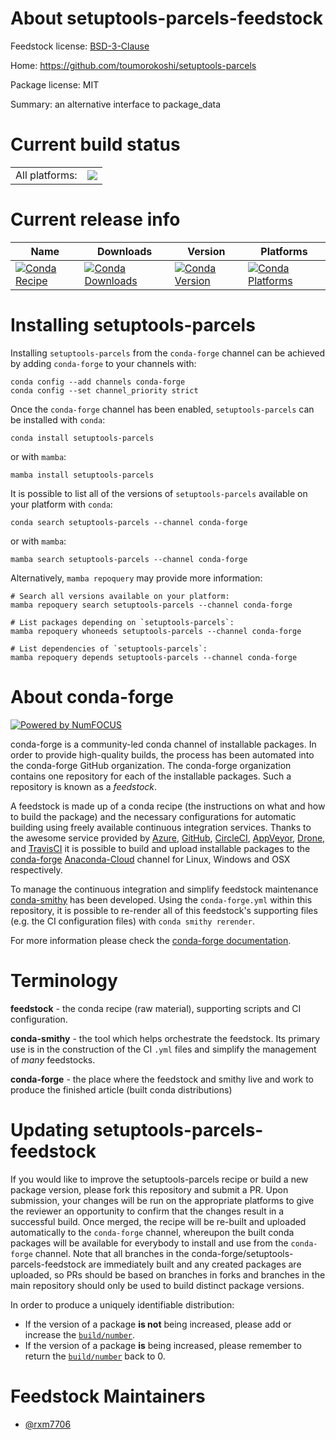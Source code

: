 About setuptools-parcels-feedstock
==================================

Feedstock license: [BSD-3-Clause](https://github.com/conda-forge/setuptools-parcels-feedstock/blob/main/LICENSE.txt)

Home: https://github.com/toumorokoshi/setuptools-parcels

Package license: MIT

Summary: an alternative interface to package_data

Current build status
====================


<table><tr><td>All platforms:</td>
    <td>
      <a href="https://dev.azure.com/conda-forge/feedstock-builds/_build/latest?definitionId=20255&branchName=main">
        <img src="https://dev.azure.com/conda-forge/feedstock-builds/_apis/build/status/setuptools-parcels-feedstock?branchName=main">
      </a>
    </td>
  </tr>
</table>

Current release info
====================

| Name | Downloads | Version | Platforms |
| --- | --- | --- | --- |
| [![Conda Recipe](https://img.shields.io/badge/recipe-setuptools--parcels-green.svg)](https://anaconda.org/conda-forge/setuptools-parcels) | [![Conda Downloads](https://img.shields.io/conda/dn/conda-forge/setuptools-parcels.svg)](https://anaconda.org/conda-forge/setuptools-parcels) | [![Conda Version](https://img.shields.io/conda/vn/conda-forge/setuptools-parcels.svg)](https://anaconda.org/conda-forge/setuptools-parcels) | [![Conda Platforms](https://img.shields.io/conda/pn/conda-forge/setuptools-parcels.svg)](https://anaconda.org/conda-forge/setuptools-parcels) |

Installing setuptools-parcels
=============================

Installing `setuptools-parcels` from the `conda-forge` channel can be achieved by adding `conda-forge` to your channels with:

```
conda config --add channels conda-forge
conda config --set channel_priority strict
```

Once the `conda-forge` channel has been enabled, `setuptools-parcels` can be installed with `conda`:

```
conda install setuptools-parcels
```

or with `mamba`:

```
mamba install setuptools-parcels
```

It is possible to list all of the versions of `setuptools-parcels` available on your platform with `conda`:

```
conda search setuptools-parcels --channel conda-forge
```

or with `mamba`:

```
mamba search setuptools-parcels --channel conda-forge
```

Alternatively, `mamba repoquery` may provide more information:

```
# Search all versions available on your platform:
mamba repoquery search setuptools-parcels --channel conda-forge

# List packages depending on `setuptools-parcels`:
mamba repoquery whoneeds setuptools-parcels --channel conda-forge

# List dependencies of `setuptools-parcels`:
mamba repoquery depends setuptools-parcels --channel conda-forge
```


About conda-forge
=================

[![Powered by
NumFOCUS](https://img.shields.io/badge/powered%20by-NumFOCUS-orange.svg?style=flat&colorA=E1523D&colorB=007D8A)](https://numfocus.org)

conda-forge is a community-led conda channel of installable packages.
In order to provide high-quality builds, the process has been automated into the
conda-forge GitHub organization. The conda-forge organization contains one repository
for each of the installable packages. Such a repository is known as a *feedstock*.

A feedstock is made up of a conda recipe (the instructions on what and how to build
the package) and the necessary configurations for automatic building using freely
available continuous integration services. Thanks to the awesome service provided by
[Azure](https://azure.microsoft.com/en-us/services/devops/), [GitHub](https://github.com/),
[CircleCI](https://circleci.com/), [AppVeyor](https://www.appveyor.com/),
[Drone](https://cloud.drone.io/welcome), and [TravisCI](https://travis-ci.com/)
it is possible to build and upload installable packages to the
[conda-forge](https://anaconda.org/conda-forge) [Anaconda-Cloud](https://anaconda.org/)
channel for Linux, Windows and OSX respectively.

To manage the continuous integration and simplify feedstock maintenance
[conda-smithy](https://github.com/conda-forge/conda-smithy) has been developed.
Using the ``conda-forge.yml`` within this repository, it is possible to re-render all of
this feedstock's supporting files (e.g. the CI configuration files) with ``conda smithy rerender``.

For more information please check the [conda-forge documentation](https://conda-forge.org/docs/).

Terminology
===========

**feedstock** - the conda recipe (raw material), supporting scripts and CI configuration.

**conda-smithy** - the tool which helps orchestrate the feedstock.
                   Its primary use is in the construction of the CI ``.yml`` files
                   and simplify the management of *many* feedstocks.

**conda-forge** - the place where the feedstock and smithy live and work to
                  produce the finished article (built conda distributions)


Updating setuptools-parcels-feedstock
=====================================

If you would like to improve the setuptools-parcels recipe or build a new
package version, please fork this repository and submit a PR. Upon submission,
your changes will be run on the appropriate platforms to give the reviewer an
opportunity to confirm that the changes result in a successful build. Once
merged, the recipe will be re-built and uploaded automatically to the
`conda-forge` channel, whereupon the built conda packages will be available for
everybody to install and use from the `conda-forge` channel.
Note that all branches in the conda-forge/setuptools-parcels-feedstock are
immediately built and any created packages are uploaded, so PRs should be based
on branches in forks and branches in the main repository should only be used to
build distinct package versions.

In order to produce a uniquely identifiable distribution:
 * If the version of a package **is not** being increased, please add or increase
   the [``build/number``](https://docs.conda.io/projects/conda-build/en/latest/resources/define-metadata.html#build-number-and-string).
 * If the version of a package **is** being increased, please remember to return
   the [``build/number``](https://docs.conda.io/projects/conda-build/en/latest/resources/define-metadata.html#build-number-and-string)
   back to 0.

Feedstock Maintainers
=====================

* [@rxm7706](https://github.com/rxm7706/)

